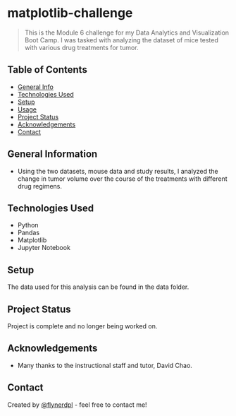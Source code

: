 # matplotlib-challenge
> This is the Module 6 challenge for my Data Analytics and Visualization Boot Camp.  I was tasked with analyzing the dataset of mice tested with various drug treatments for tumor.

## Table of Contents
* [General Info](#general-information)
* [Technologies Used](#technologies-used)
* [Setup](#setup)
* [Usage](#usage)
* [Project Status](#project-status)
* [Acknowledgements](#acknowledgements)
* [Contact](#contact)


## General Information
- Using the two datasets, mouse data and study results, I analyzed the change in tumor volume over the course of the treatments with different drug regimens.


## Technologies Used
- Python
- Pandas
- Matplotlib
- Jupyter Notebook


## Setup
The data used for this analysis can be found in the data folder. 


## Project Status
Project is complete and no longer being worked on.


## Acknowledgements
- Many thanks to the instructional staff and tutor, David Chao.


## Contact
Created by [@flynerdpl](https://www.flynerd.pl/) - feel free to contact me!

